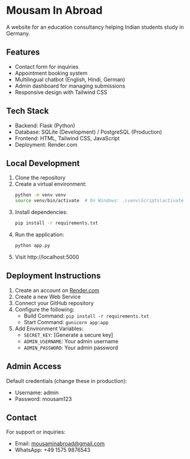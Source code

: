 # Mousam In Abroad

A website for an education consultancy helping Indian students study in Germany.

## Features

- Contact form for inquiries
- Appointment booking system
- Multilingual chatbot (English, Hindi, German)
- Admin dashboard for managing submissions
- Responsive design with Tailwind CSS

## Tech Stack

- Backend: Flask (Python)
- Database: SQLite (Development) / PostgreSQL (Production)
- Frontend: HTML, Tailwind CSS, JavaScript
- Deployment: Render.com

## Local Development

1. Clone the repository
2. Create a virtual environment:
   ```bash
   python -m venv venv
   source venv/bin/activate  # On Windows: .\venv\Scripts\activate
   ```
3. Install dependencies:
   ```bash
   pip install -r requirements.txt
   ```
4. Run the application:
   ```bash
   python app.py
   ```
5. Visit http://localhost:5000

## Deployment Instructions

1. Create an account on [Render.com](https://render.com)
2. Create a new Web Service
3. Connect your GitHub repository
4. Configure the following:
   - Build Command: `pip install -r requirements.txt`
   - Start Command: `gunicorn app:app`
5. Add Environment Variables:
   - `SECRET_KEY`: [Generate a secure key]
   - `ADMIN_USERNAME`: Your admin username
   - `ADMIN_PASSWORD`: Your admin password

## Admin Access

Default credentials (change these in production):
- Username: admin
- Password: mousam123

## Contact

For support or inquiries:
- Email: mousaminabroad@gmail.com
- WhatsApp: +49 1575 9876543